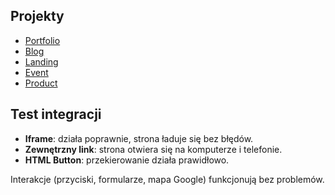 ## Projekty
- [Portfolio](https://edgarqer.github.io/Web5/Portfolio/)
- [Blog](https://edgarqer.github.io/Web5/Blog/)
- [Landing](https://edgarqer.github.io/Web5/Landing/)
- [Event](https://edgarqer.github.io/Web5/Event/)
- [Product](https://edgarqer.github.io/Web5/Product/)


## Test integracji
- **Iframe**: działa poprawnie, strona ładuje się bez błędów.  
- **Zewnętrzny link**: strona otwiera się na komputerze i telefonie.  
- **HTML Button**: przekierowanie działa prawidłowo.

Interakcje (przyciski, formularze, mapa Google) funkcjonują bez problemów.
